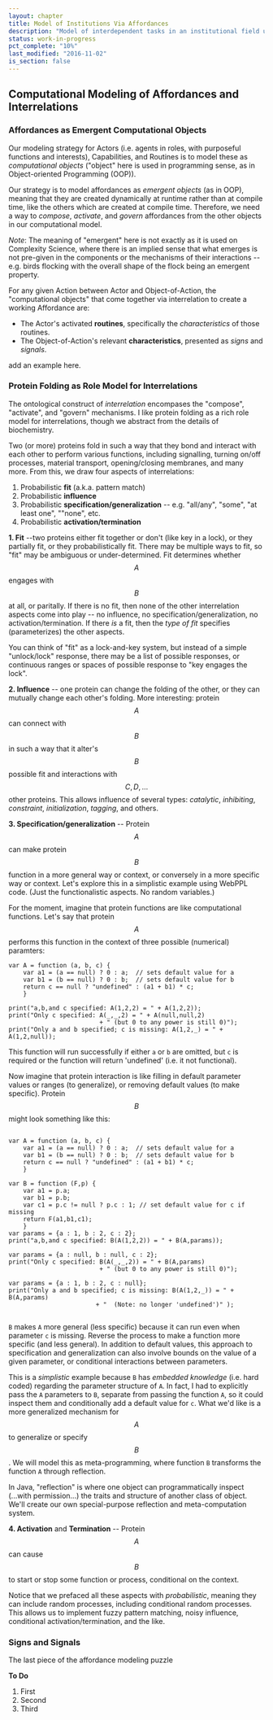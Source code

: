 ```yaml
---
layout: chapter
title: Model of Institutions Via Affordances
description: "Model of interdependent tasks in an institutional field using the construct of affordances."
status: work-in-progress
pct_complete: "10%"
last_modified: "2016-11-02"
is_section: false
---
```


## Computational Modeling of Affordances and Interrelations 

### Affordances as Emergent Computational Objects 

Our modeling strategy for Actors (i.e. agents in roles, with purposeful functions and interests), Capabilities, and Routines is to model these as *computational objects* ("object" here is used in programming sense, as in Object-oriented Programming (OOP)).

Our strategy is to model affordances as *emergent objects* (as in OOP), meaning that they are created dynamically at runtime rather than at compile time, like the others which are created at compile time.  Therefore, we need a way to *compose*, *activate*, and *govern* affordances from the other objects in our computational model.

<p class="note"><em>Note</em>: The meaning of "emergent" here is not exactly as it is used on Complexity Science, where there is an implied sense that what emerges is not pre-given in the components or the mechanisms of their interactions -- e.g. birds flocking with the overall shape of the flock being an emergent property.</p>

For any given Action between Actor and Object-of-Action, the "computational objects" that come together via interrelation to create a working Affordance are:

- The Actor's activated **routines**, specifically the *characteristics* of those routines. 
- The Object-of-Action's relevant **characteristics**, presented as *signs* and *signals*.

<div class="work_in_progress" markdown="1">
add an example here.
</div>

### Protein Folding as Role Model for Interrelations

The ontological construct of *interrelation* encompases the "compose", "activate", and "govern" mechanisms. I like  protein folding as a rich role model for interrelations, though we abstract from the details of biochemistry.  

Two (or more) proteins fold in such a way that they bond and interact with each other to perform various functions, including signalling, turning on/off processes, material transport, opening/closing membranes, and many more. From this, we draw four aspects of interrelations:

1. Probabilistic **fit** (a.k.a. pattern match)
2. Probabilistic **influence**
3. Probabilistic **specification/generalization** -- e.g. "all/any", "some", "at least one", ""none", etc.
4. Probabilistic **activation/termination**

**1. Fit** --two proteins either fit together or don't (like key in a lock), or they partially fit, or they probabilistically fit.  There may be multiple ways to fit, so "fit" may be ambiguous or under-determined.  Fit determines whether $$A$$ engages with $$B$$ at all, or paritally.  If there is no fit, then none of the other interrelation aspects come into play -- no influence, no specification/generalization, no activation/termination.  If there *is* a fit, then the *type of fit* specifies (parameterizes) the other aspects.

You can think of "fit" as a lock-and-key system, but instead of a simple "unlock/lock" response, there may be a list of possible responses, or continuous ranges or spaces of possible response to "key engages the lock".

**2. Influence** -- one protein can change the folding of the other, or they can mutually change each other's folding.  More interesting: protein $$A$$ can connect with $$B$$ in such a way that it alter's $$B$$ possible fit and interactions with $$C, D, \dots$$ other proteins.  This allows influence of several types: *catalytic*, *inhibiting*, *constraint*, *initialization*, *tagging*, and others. 

**3. Specification/generalization** -- Protein $$A$$ can make protein $$B$$ function in a more general way or context, or conversely in a more specific way or context. Let's explore this in a simplistic example using WebPPL code. (Just the functionalistic aspects. No random variables.)

For the moment, imagine that protein functions are like computational functions. Let's say that protein $$A$$ performs this function in the context of three possible (numerical) paramters: 

~~~
var A = function (a, b, c) {
    var a1 = (a == null) ? 0 : a;  // sets default value for a
    var b1 = (b == null) ? 0 : b;  // sets default value for b
    return c == null ? "undefined" : (a1 + b1) * c;
    }
    
print("a,b,and c specified: A(1,2,2) = " + A(1,2,2));
print("Only c specified: A(_,_,2) = " + A(null,null,2)
                         + " (but 0 to any power is still 0)");
print("Only a and b specified; c is missing: A(1,2,_) = " + A(1,2,null));

~~~


This function will run successfully if either `a` or `b` are omitted, but `c` is required or the function will return 'undefined' (i.e. it not functional).

 Now imagine that protein interaction is like filling in default parameter values or ranges (to generalize), or removing default values (to make specific). Protein $$B$$ might look something like this:

~~~

var A = function (a, b, c) {
    var a1 = (a == null) ? 0 : a;  // sets default value for a
    var b1 = (b == null) ? 0 : b;  // sets default value for b
    return c == null ? "undefined" : (a1 + b1) * c;
    }
    
var B = function (F,p) {
    var a1 = p.a;
    var b1 = p.b;
    var c1 = p.c != null ? p.c : 1; // set default value for c if missing 
    return F(a1,b1,c1);
    }
var params = {a : 1, b : 2, c : 2};
print("a,b,and c specified: B(A(1,2,2)) = " + B(A,params));

var params = {a : null, b : null, c : 2};
print("Only c specified: B(A(_,_,2)) = " + B(A,params) 
                         + " (but 0 to any power is still 0)");

var params = {a : 1, b : 2, c : null};
print("Only a and b specified; c is missing: B(A(1,2,_)) = " + B(A,params) 
                        + "  (Note: no longer 'undefined')" );
    
~~~

`B` makes `A` more general (less specific) because it can run even when parameter `c` is missing. Reverse the process to make a function more specific (and less general).  In addition to default values, this approach to specification and generalization can also involve bounds on the value of a given parameter, or conditional interactions between parameters.

This is a *simplistic* example because `B` has *embedded knowledge* (i.e. hard coded) regarding the parameter structure of `A`.  In fact, I had to explicitly pass the `A` parameters to `B`, separate from passing the function `A`, so it could inspect them and conditionally add a default value for `c`. What we'd like is a more generalized mechanism for $$A$$ to generalize or specify $$B$$.  We will model this as meta-programming, where function `B` transforms the function `A` through reflection.

<p class = "note">In Java, "reflection" is where one object can programmatically inspect (...with permission...) the traits and structure of another class of object.  We'll create our own special-purpose reflection and meta-computation system.</p>

**4. Activation** and **Termination** -- Protein $$A$$ can cause $$B$$ to start or stop some function or process, conditional on the context.

Notice that we prefaced all these aspects with *probabilistic*, meaning they can include random processes, including conditional random processes.  This allows us to implement fuzzy pattern matching, noisy influence, conditional activation/termination, and the like.

### Signs and Signals

The last piece of the affordance modeling puzzle






<div class="work_in_progress" markdown="1">

**To Do**

1. First
1. Second
1. Third

</div>